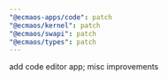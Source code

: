 ```yaml
---
"@ecmaos-apps/code": patch
"@ecmaos/kernel": patch
"@ecmaos/swapi": patch
"@ecmaos/types": patch
---
```


add code editor app; misc improvements
